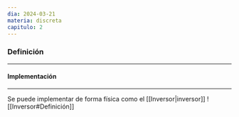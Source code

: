 ```yaml
---
dia: 2024-03-21
materia: discreta
capitulo: 2
---
```

### Definición
---



#### Implementación
---
Se puede implementar de forma física como el [[Inversor|inversor]] ![[Inversor#Definición]]